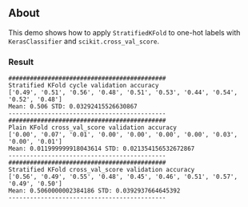 ## About

This demo shows how to apply `StratifiedKFold` to one-hot labels with `KerasClassifier` and `scikit.cross_val_score`.

### Result
```
############################################
Stratified KFold cycle validation accuracy
['0.49', '0.51', '0.56', '0.48', '0.51', '0.53', '0.44', '0.54', '0.52', '0.48']
Mean: 0.506 STD: 0.03292415526630867
--------------------------------------------
############################################
Plain KFold cross_val_score validation accuracy
['0.00', '0.07', '0.01', '0.00', '0.00', '0.00', '0.00', '0.03', '0.00', '0.01']
Mean: 0.011999999918043614 STD: 0.021354156532672867
--------------------------------------------
############################################
Stratified KFold cross_val_score validation accuracy
['0.56', '0.49', '0.55', '0.48', '0.45', '0.46', '0.51', '0.57', '0.49', '0.50']
Mean: 0.5060000002384186 STD: 0.0392937664645392
--------------------------------------------
```

